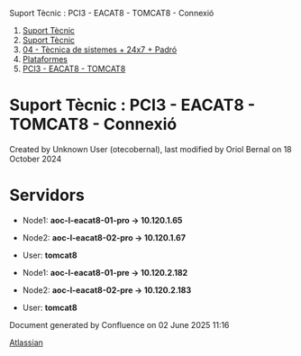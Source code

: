 Suport Tècnic : PCI3 - EACAT8 - TOMCAT8 - Connexió  

1.  [Suport Tècnic](index.md)
2.  [Suport Tècnic](13893782.md)
3.  [04 - Tècnica de sistemes + 24x7 + Padró](26313202.md)
4.  [Plataformes](Plataformes_41520520.md)
5.  [PCI3 - EACAT8 - TOMCAT8](PCI3---EACAT8---TOMCAT8_41520635.md)

Suport Tècnic : PCI3 - EACAT8 - TOMCAT8 - Connexió
==================================================

Created by Unknown User (otecobernal), last modified by Oriol Bernal on 18 October 2024

Servidors 
==========

*   Node1: **aoc-l-eacat8-01-pro → 10.120.1.65 [](https://pam.aoc.cat/SecretServer/app/#/secrets/4817/general)** 
    
*   Node2: **aoc-l-eacat8-02-pro → 10.120.1.67 [](https://pam.aoc.cat/SecretServer/app/#/secrets/4818/general)** 
*   User: **tomcat8**

*   Node1: **aoc-l-eacat8-01-pre → 10.120.2.182 [](https://pam.aoc.cat/SecretServer/app/#/secrets/4765/general)** 
    
*   Node2: **aoc-l-eacat8-02-pre → 10.120.2.183 [](https://pam.aoc.cat/SecretServer/app/#/secrets/4768/general)** 
*   User: **tomcat8**

Document generated by Confluence on 02 June 2025 11:16

[Atlassian](http://www.atlassian.com/)